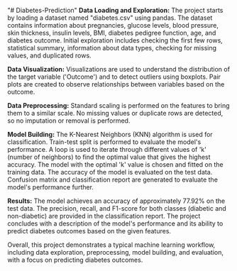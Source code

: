 "# Diabetes-Prediction" 
**Data Loading and Exploration:**
The project starts by loading a dataset named "diabetes.csv" using pandas.
The dataset contains information about pregnancies, glucose levels, blood pressure, skin thickness, insulin levels, BMI, diabetes pedigree function, age, and diabetes outcome.
Initial exploration includes checking the first few rows, statistical summary, information about data types, checking for missing values, and duplicated rows.

**Data Visualization:**
Visualizations are used to understand the distribution of the target variable ('Outcome') and to detect outliers using boxplots.
Pair plots are created to observe relationships between variables based on the outcome.

**Data Preprocessing:**
Standard scaling is performed on the features to bring them to a similar scale.
No missing values or duplicate rows are detected, so no imputation or removal is performed.

**Model Building:**
The K-Nearest Neighbors (KNN) algorithm is used for classification.
Train-test split is performed to evaluate the model's performance.
A loop is used to iterate through different values of 'k' (number of neighbors) to find the optimal value that gives the highest accuracy.
The model with the optimal 'k' value is chosen and fitted on the training data.
The accuracy of the model is evaluated on the test data.
Confusion matrix and classification report are generated to evaluate the model's performance further.

**Results:**
The model achieves an accuracy of approximately 77.92% on the test data.
The precision, recall, and F1-score for both classes (diabetic and non-diabetic) are provided in the classification report.
The project concludes with a description of the model's performance and its ability to predict diabetes outcomes based on the given features.

Overall, this project demonstrates a typical machine learning workflow, including data exploration, preprocessing, model building, and evaluation, with a focus on predicting diabetes outcomes.
